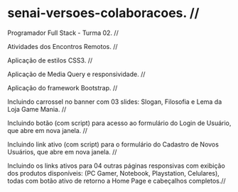 # senai-versoes-colaboracoes. //

Programador Full Stack - Turma 02. //

Atividades dos Encontros Remotos. //

Aplicação de estilos CSS3. //

Aplicação de Media Query e responsividade. //

Aplicação do framework Bootstrap. //

Incluindo carrossel no banner com 03 slides: Slogan, Filosofia e Lema da Loja Game Mania. //

Incluindo botão (com script) para acesso ao formulário do Login de Usuário, que abre em nova janela. //

Incluindo link ativo (com script) para o formulário do Cadastro de Novos Usuários, que abre em nova janela. //

Incluindo os links ativos para 04 outras páginas responsivas com exibição dos produtos disponíveis: (PC Gamer, Notebook, Playstation, Celulares), todas com botão ativo de retorno a Home Page e cabeçalhos completos.//
